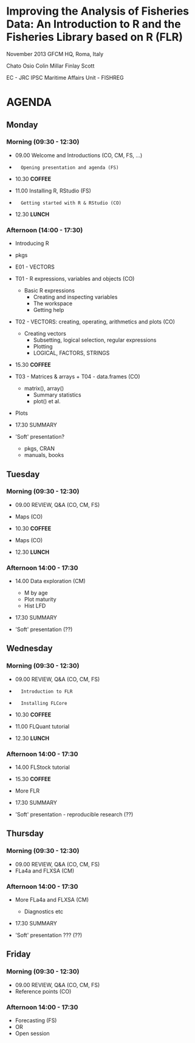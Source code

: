 # Improving the Analysis of Fisheries Data: An Introduction to R and the Fisheries Library based on R (FLR) 
November 2013
GFCM HQ, Roma, Italy

Chato Osio
Colin Millar
Finlay Scott

EC - JRC
IPSC
Maritime Affairs Unit - FISHREG

# AGENDA #

## Monday ##

### Morning (09:30 - 12:30) ###


* 09.00 Welcome and Introductions (CO, CM, FS, ...)
*       Opening presentation and agenda (FS)

* 10.30 **COFFEE**

* 11.00 Installing R, RStudio (FS)
*       Getting started with R & RStudio (CO)

* 12.30 **LUNCH**

### Afternoon (14:00 - 17:30) ###

* Introducing R
 - pkgs

* E01 - VECTORS

* T01 - R expressions, variables and objects (CO)
    - Basic R expressions
		- Creating and inspecting variables
		- The workspace
		- Getting help
* T02 - VECTORS: creating, operating, arithmetics and plots (CO)
    - Creating vectors
		- Subsetting, logical selection, regular expressions
		- Plotting
		- LOGICAL, FACTORS, STRINGS

* 15.30 **COFFEE**

* T03 - Matrices & arrays + T04 - data.frames (CO)
    - matrix(), array()
		- Summary statistics
		- plot() et al.
* Plots
* 17.30 SUMMARY
* 'Soft' presentation?
	* pkgs, CRAN
	* manuals, books


## Tuesday ##

### Morning (09:30 - 12:30) ###

* 09.00 REVIEW, Q&A (CO, CM, FS)

* Maps (CO)
* 10.30 **COFFEE**

* Maps (CO)

* 12.30 **LUNCH**

### Afternoon 14:00 - 17:30 ###

* 14.00 Data exploration (CM)
    * M by age
    * Plot maturity
    * Hist LFD


* 17.30 SUMMARY
* 'Soft' presentation (??)

## Wednesday ##

### Morning (09:30 - 12:30) ###

* 09.00 REVIEW, Q&A (CO, CM, FS)
*       Introduction to FLR
*       Installing FLCore

* 10.30 **COFFEE**

* 11.00 FLQuant tutorial

* 12.30 **LUNCH**

### Afternoon 14:00 - 17:30 ###

* 14.00 FLStock tutorial

* 15.30 **COFFEE**

* More FLR
* 17.30 SUMMARY
* 'Soft' presentation - reproducible research (??)

## Thursday ##

### Morning (09:30 - 12:30) ###
* 09.00 REVIEW, Q&A (CO, CM, FS)
* FLa4a and FLXSA (CM)

### Afternoon 14:00 - 17:30 ###
* More FLa4a and FLXSA (CM)
    * Diagnostics etc


* 17.30 SUMMARY
* 'Soft' presentation ??? (??)

## Friday ##

### Morning (09:30 - 12:30) ###
* 09.00 REVIEW, Q&A (CO, CM, FS)
* Reference points (CO)


### Afternoon 14:00 - 17:30 ###
* Forecasting (FS)
* OR
* Open session

